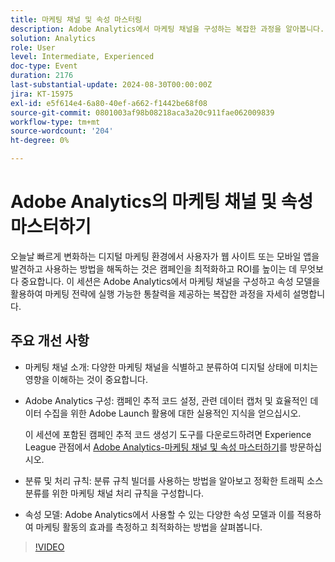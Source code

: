 ```yaml
---
title: 마케팅 채널 및 속성 마스터링
description: Adobe Analytics에서 마케팅 채널을 구성하는 복잡한 과정을 알아봅니다. 속성 모델을 활용하여 마케팅 전략에 대해 실행 가능한 통찰력을 제공합니다.
solution: Analytics
role: User
level: Intermediate, Experienced
doc-type: Event
duration: 2176
last-substantial-update: 2024-08-30T00:00:00Z
jira: KT-15975
exl-id: e5f614e4-6a80-40ef-a662-f1442be68f08
source-git-commit: 0801003af98b08218aca3a20c911fae062009839
workflow-type: tm+mt
source-wordcount: '204'
ht-degree: 0%

---
```


# Adobe Analytics의 마케팅 채널 및 속성 마스터하기

오늘날 빠르게 변화하는 디지털 마케팅 환경에서 사용자가 웹 사이트 또는 모바일 앱을 발견하고 사용하는 방법을 해독하는 것은 캠페인을 최적화하고 ROI를 높이는 데 무엇보다 중요합니다. 이 세션은 Adobe Analytics에서 마케팅 채널을 구성하고 속성 모델을 활용하여 마케팅 전략에 실행 가능한 통찰력을 제공하는 복잡한 과정을 자세히 설명합니다.

## 주요 개선 사항

* 마케팅 채널 소개: 다양한 마케팅 채널을 식별하고 분류하여 디지털 상태에 미치는 영향을 이해하는 것이 중요합니다.
* Adobe Analytics 구성: 캠페인 추적 코드 설정, 관련 데이터 캡처 및 효율적인 데이터 수집을 위한 Adobe Launch 활용에 대한 실용적인 지식을 얻으십시오.

  이 세션에 포함된 캠페인 추적 코드 생성기 도구를 다운로드하려면 Experience League 관점에서 [Adobe Analytics-마케팅 채널 및 속성 마스터하기](https://experienceleague.adobe.com/ko/perspectives/mastering-adobe-analytics-marketing-channels-attribution)를 방문하십시오.

* 분류 및 처리 규칙: 분류 규칙 빌더를 사용하는 방법을 알아보고 정확한 트래픽 소스 분류를 위한 마케팅 채널 처리 규칙을 구성합니다.
* 속성 모델: Adobe Analytics에서 사용할 수 있는 다양한 속성 모델과 이를 적용하여 마케팅 활동의 효과를 측정하고 최적화하는 방법을 살펴봅니다.

>[!VIDEO](https://video.tv.adobe.com/v/3432747/?learn=on)
